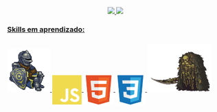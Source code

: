 <div align="center">
  <a href="https://github.com/leolara31">
  <img height="180em" src="https://github-readme-stats.vercel.app/api?username=leolara31&show_icons=true&theme=dark&include_all_commits=true&count_private=true"/>
  <img height="180em" src="https://github-readme-stats.vercel.app/api/top-langs/?username=leolara31&layout=compact&langs_count=7&theme=dark"/>
</div>

 <h3 aling="left">Skills em aprendizado: <h3>
 <img src="https://github.com/Higlik/Higlik/blob/main/CD1.gif" width="100" />  
 <img align="center" alt="Leo-Js"width="70" src="https://raw.githubusercontent.com/devicons/devicon/master/icons/javascript/javascript-plain.svg">
 <img align="center" alt="Leo-HTML" width="70" src="https://raw.githubusercontent.com/devicons/devicon/master/icons/html5/html5-original.svg">
 <img align="center" alt="Leo-CSS" width="70" src="https://raw.githubusercontent.com/devicons/devicon/master/icons/css3/css3-original.svg">
 <img aling ="center" src="https://github.com/Higlik/Higlik/blob/main/CD.gif" width = "150" />
